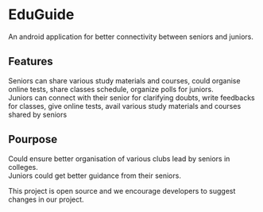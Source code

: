 # EduGuide

An android application for better connectivity between seniors and juniors.


## Features

Seniors can share various study materials and courses, could organise online tests, share classes schedule, organize polls for juniors.<br/>
Juniors can connect with their senior for clarifying doubts, write feedbacks for classes, give online tests, avail various study materials and courses shared by seniors

## Pourpose

Could ensure better organisation of various clubs lead by seniors in colleges.<br/>
Juniors could get better guidance from their seniors.

This project is open source and we encourage developers to suggest changes in our project.
